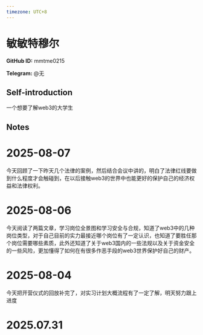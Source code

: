 ```yaml
---
timezone: UTC+8
---
```


# 敏敏特穆尔

**GitHub ID:** mmtme0215

**Telegram:** @无

## Self-introduction

一个想要了解web3的大学生

## Notes

<!-- Content_START -->
# 2025-08-07

今天回顾了一下昨天几个法律的案例，然后结合会议中讲的，明白了法律红线要做到什么程度才会触碰到，在以后接触web3的世界中也能更好的保护自己的经济权益和法律权利。

# 2025-08-06

今天阅读了两篇文章，学习岗位全景图和学习安全与合规，知道了web3中的几种岗位类型，对于自己目前的实力最接近哪个岗位有了一定认识，也知道了要胜任那个岗位需要哪些素质，此外还知道了关于web3国内的一些法规以及关于资金安全的一些风险，更加懂得了如何在有很多作恶手段的web3世界保护好自己的财产。

# 2025-08-04

今天把开营仪式的回放补完了，对实习计划大概流程有了一定了解，明天努力跟上进度


# 2025.07.31


<!-- Content_END -->
